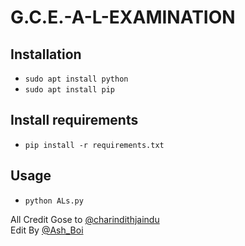 # G.C.E.-A-L-EXAMINATION

## Installation 

  - `sudo apt install python`
  - `sudo apt install pip`

## Install  requirements

  - `pip install -r requirements.txt`
  
##  Usage

  - `python ALs.py`
  
  
  All Credit Gose to  [@charindithjaindu](https://github.com/charindithjaindu)  <br>
  Edit By  [@Ash_Boi](https://github.com/Ash-Boi)

